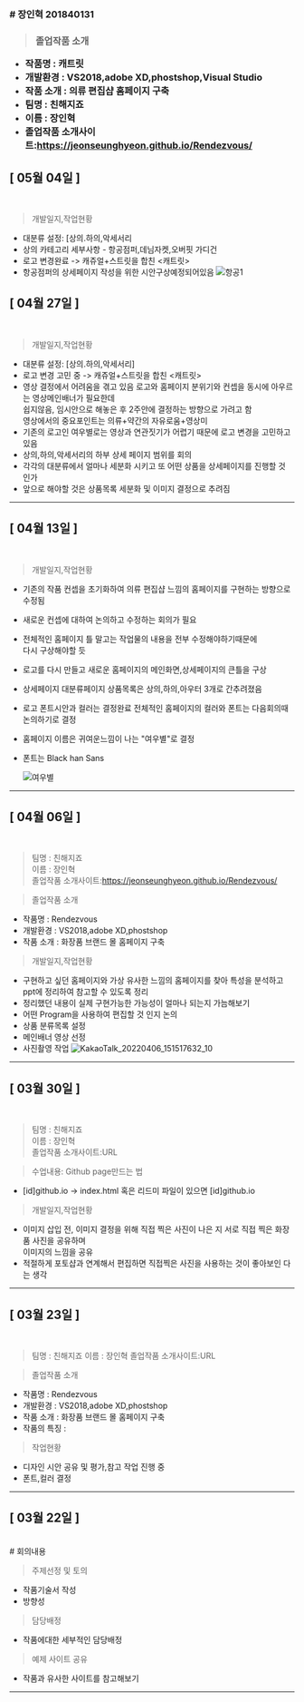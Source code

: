 <h3># 장인혁 201840131<h3>

> 졸업작품 소개<br>
- 작품명 : 캐트릿<br>
- 개발환경 : VS2018,adobe XD,phostshop,Visual Studio<br>
- 작품 소개 : 의류 편집샵 홈페이지 구축<br>
- 팀명 : 친해지죠  
- 이름 : 장인혁  
- 졸업작품 소개사이트:https://jeonseunghyeon.github.io/Rendezvous/

  
   
## [ 05월 04일 ]
<br>

 > 개발일지,작업현황 
 - 대분류 설정: [상의.하의,악세서리
 - 상의 카테고리 세부사항 - 항공점퍼,데님자켓,오버핏 가디건
 - 로고 변경완료 -> 캐쥬얼+스트릿을 합친 <캐트릿>
 - 항공점퍼의 상세페이지 작성을 위한 시안구상예정되어있음
 ![항공1](https://user-images.githubusercontent.com/79886490/167101382-6add92c5-3c33-464a-986b-a4c66f822bfb.jpg)

   
   
## [ 04월 27일 ]
<br>

 > 개발일지,작업현황 
 - 대분류 설정: [상의.하의,악세서리]
 - 로고 변경 고민 중 -> 캐쥬얼+스트릿을 합친 <캐트릿>
 - 영상 결정에서 어려움을 겪고 있음 로고와 홈페이지 분위기와 컨셉을 동시에 아우르는 영상메인배너가 필요한데  
   쉽지않음, 임시안으로 해놓은 후 2주안에 결정하는 방향으로 가려고 함   
   영상에서의 중요포인트는 의류+약간의 자유로움+영상미
 - 기존의 로고인 여우별로는 영상과 연관짓기가 어렵기 때문에 로고 변경을 고민하고 있음
 - 상의,하의,악세서리의 하부 상세 페이지 범위를 회의
 - 각각의 대분류에서 얼마나 세분화 시키고 또 어떤 상품을 상세페이지를 진행할 것 인가 
 - 앞으로 해야할 것은 상품목록 세분화 및 이미지 결정으로 추려짐 



----
## [ 04월 13일 ]
<br>

 > 개발일지,작업현황 
 - 기존의 작품 컨셉을 초기화하여 의류 편집샵 느낌의 홈페이지를 구현하는 방향으로 수정됨
 - 새로운 컨셉에 대하여 논의하고 수정하는 회의가 필요
 - 전체적인 홈페이지 틀 말고는 작업물의 내용을 전부 수정해야하기때문에   
 다시 구상해야할 듯
 - 로고를 다시 만들고 새로운 홈페이지의 메인화면,상세페이지의 큰틀을 구상
 - 상세페이지 대분류페이지 상품목록은 상의,하의,아우터 3개로 간추려졌음 
 - 로고 폰트시안과 컬러는 결정완료 전체적인 홈페이지의 컬러와 폰트는 다음회의때  
 논의하기로 결정
- 홈페이지 이름은 귀여운느낌이 나는 "여우별"로 결정 
- 폰트는 Black han Sans


   ![여우별](https://user-images.githubusercontent.com/79886490/163245674-d6e8f6e9-0d8f-44b1-ba85-1e7bca0f13d5.png)


----
 ## [ 04월 06일 ]
<br>
 
 > 팀명 : 친해지죠  
 > 이름 : 장인혁  
 > 졸업작품 소개사이트:https://jeonseunghyeon.github.io/Rendezvous/


> 졸업작품 소개
- 작품명 : Rendezvous
- 개발환경 : VS2018,adobe XD,phostshop
- 작품 소개 : 화장품 브랜드 몰 홈페이지 구축
 


 > 개발일지,작업현황 
 - 구현하고 싶던 홈페이지와 가상 유사한 느낌의 홈페이지를 찾아 특성을 분석하고  
 ppt에 정리하여 참고할 수 있도록 정리
 - 정리했던 내용이 실제 구현가능한 가능성이 얼마나 되는지 가늠해보기
 - 어떤 Program을 사용하여 편집할 것 인지 논의
 - 상품 분류목록 설정
 - 메인배너 영상 선정
 - 사진촬영 작업
 ![KakaoTalk_20220406_151517632_10](https://user-images.githubusercontent.com/79886490/161908317-f2d8f15c-99eb-49a0-b29f-946b781c95d2.jpg)

 




-------

## [ 03월 30일 ]
<br>
 
 > 팀명 : 친해지죠  
 > 이름 : 장인혁  
 > 졸업작품 소개사이트:URL



 
 > 수업내용: Github page만드는 법  
 - [id]github.io -> index.html 혹은 리드미 파일이 있으면 [id]github.io
 
 > 개발일지,작업현황 
 - 이미지 삽입 전, 이미지 결정을 위해 직접 찍은 사진이 나은 지 서로 직접 찍은 화장품 사진을 공유하며   
 이미지의 느낌을 공유
 - 적절하게 포토샵과 연계해서 편집하면 직접찍은 사진을 사용하는 것이 좋아보인 다는 생각 
 



---

## [ 03월 23일 ]
<br>
 
> 팀명 : 친해지죠
> 이름 : 장인혁
> 졸업작품 소개사이트:URL


> 졸업작품 소개
- 작품명 : Rendezvous
- 개발환경 : VS2018,adobe XD,phostshop
- 작품 소개 : 화장품 브랜드 몰 홈페이지 구축
- 작품의 특징 : 
 
 
 
 > 작업현황 
 - 디자인 시안 공유 및 평가,참고 작업 진행 중
 - 폰트,컬러 결정




---


## [ 03월 22일 ]
>>>>>>>
<br>
# 회의내용

> 주제선정 및 토의 
- 작품기술서 작성
- 방향성 
  
> 담당배정
- 작품에대한 세부적인 담당배정

> 예제 사이트 공유
- 작품과 유사한 사이트를 참고해보기


---
